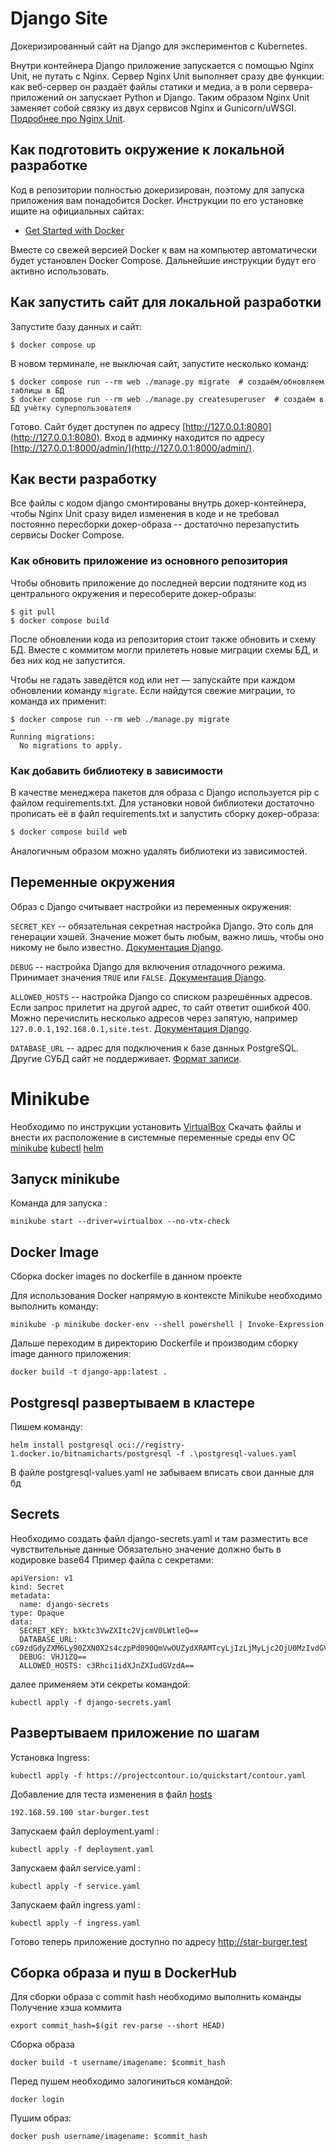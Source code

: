 # Django Site

Докеризированный сайт на Django для экспериментов с Kubernetes.

Внутри контейнера Django приложение запускается с помощью Nginx Unit, не путать с Nginx. Сервер Nginx Unit выполняет сразу две функции: как веб-сервер он раздаёт файлы статики и медиа, а в роли сервера-приложений он запускает Python и Django. Таким образом Nginx Unit заменяет собой связку из двух сервисов Nginx и Gunicorn/uWSGI. [Подробнее про Nginx Unit](https://unit.nginx.org/).

## Как подготовить окружение к локальной разработке

Код в репозитории полностью докеризирован, поэтому для запуска приложения вам понадобится Docker. Инструкции по его установке ищите на официальных сайтах:

- [Get Started with Docker](https://www.docker.com/get-started/)

Вместе со свежей версией Docker к вам на компьютер автоматически будет установлен Docker Compose. Дальнейшие инструкции будут его активно использовать.

## Как запустить сайт для локальной разработки

Запустите базу данных и сайт:

```shell
$ docker compose up
```

В новом терминале, не выключая сайт, запустите несколько команд:

```shell
$ docker compose run --rm web ./manage.py migrate  # создаём/обновляем таблицы в БД
$ docker compose run --rm web ./manage.py createsuperuser  # создаём в БД учётку суперпользователя
```

Готово. Сайт будет доступен по адресу [http://127.0.0.1:8080](http://127.0.0.1:8080). Вход в админку находится по адресу [http://127.0.0.1:8000/admin/](http://127.0.0.1:8000/admin/).

## Как вести разработку

Все файлы с кодом django смонтированы внутрь докер-контейнера, чтобы Nginx Unit сразу видел изменения в коде и не требовал постоянно пересборки докер-образа -- достаточно перезапустить сервисы Docker Compose.

### Как обновить приложение из основного репозитория

Чтобы обновить приложение до последней версии подтяните код из центрального окружения и пересоберите докер-образы:

``` shell
$ git pull
$ docker compose build
```

После обновлении кода из репозитория стоит также обновить и схему БД. Вместе с коммитом могли прилететь новые миграции схемы БД, и без них код не запустится.

Чтобы не гадать заведётся код или нет — запускайте при каждом обновлении команду `migrate`. Если найдутся свежие миграции, то команда их применит:

```shell
$ docker compose run --rm web ./manage.py migrate
…
Running migrations:
  No migrations to apply.
```

### Как добавить библиотеку в зависимости

В качестве менеджера пакетов для образа с Django используется pip с файлом requirements.txt. Для установки новой библиотеки достаточно прописать её в файл requirements.txt и запустить сборку докер-образа:

```sh
$ docker compose build web
```

Аналогичным образом можно удалять библиотеки из зависимостей.

<a name="env-variables"></a>
## Переменные окружения

Образ с Django считывает настройки из переменных окружения:

`SECRET_KEY` -- обязательная секретная настройка Django. Это соль для генерации хэшей. Значение может быть любым, важно лишь, чтобы оно никому не было известно. [Документация Django](https://docs.djangoproject.com/en/3.2/ref/settings/#secret-key).

`DEBUG` -- настройка Django для включения отладочного режима. Принимает значения `TRUE` или `FALSE`. [Документация Django](https://docs.djangoproject.com/en/3.2/ref/settings/#std:setting-DEBUG).

`ALLOWED_HOSTS` -- настройка Django со списком разрешённых адресов. Если запрос прилетит на другой адрес, то сайт ответит ошибкой 400. Можно перечислить несколько адресов через запятую, например `127.0.0.1,192.168.0.1,site.test`. [Документация Django](https://docs.djangoproject.com/en/3.2/ref/settings/#allowed-hosts).

`DATABASE_URL` -- адрес для подключения к базе данных PostgreSQL. Другие СУБД сайт не поддерживает. [Формат записи](https://github.com/jacobian/dj-database-url#url-schema).

# Minikube
Необходимо по инструкции установить [VirtualBox](https://www.virtualbox.org/wiki/Downloads)
Скачать файлы и внести их расположение в системные переменные среды env ОС
[minikube](https://kubernetes.io/ru/docs/tasks/tools/install-minikube/)
[kubectl](https://kubernetes.io/ru/docs/tasks/tools/install-kubectl/)
[helm](https://github.com/helm/helm/releases)

## Запуск minikube
Команда для запуска :
```
minikube start --driver=virtualbox --no-vtx-check
```
## Docker Image 
Сборка docker images по dockerfile в данном проекте

Для использования Docker напрямую в контексте Minikube необходимо выполнить команду:
```
minikube -p minikube docker-env --shell powershell | Invoke-Expression

```
Дальше переходим в директорию Dockerfile и производим сборку image данного приложения:
```
docker build -t django-app:latest .

```
## Postgresql развертываем в кластере
Пишем команду:

```
helm install postgresql oci://registry-1.docker.io/bitnamicharts/postgresql -f .\postgresql-values.yaml
```

В файле postgresql-values.yaml не забываем вписать свои данные для бд


## Secrets
Необходимо создать файл django-secrets.yaml и там разместить все чувствительные данные
Обязательно значение должно быть в кодировке base64
Пример файла с секретами:
```
apiVersion: v1
kind: Secret
metadata:
  name: django-secrets
type: Opaque
data:
  SECRET_KEY: bXktc3VwZXItc2VjcmV0LWtleQ==
  DATABASE_URL: cG9zdGdyZXM6Ly90ZXN0X2s4czpPd090QmVwOUZydXRAMTcyLjIzLjMyLjc2OjU0MzIvdGVzdF9rOHM=
  DEBUG: VHJ1ZQ==
  ALLOWED_HOSTS: c3Rhci1idXJnZXIudGVzdA==

```
далее применяем эти секреты командой:
```
kubectl apply -f django-secrets.yaml
```

## Развертываем приложение по шагам
Установка Ingress:
```
kubectl apply -f https://projectcontour.io/quickstart/contour.yaml
```
Добавление для теста изменения в файл [hosts](https://help.reg.ru/support/dns-servery-i-nastroyka-zony/rabota-s-dns-serverami/fayl-hosts-gde-nakhoditsya-i-kak-yego-izmenit)
```
192.168.59.100 star-burger.test
```

Запускаем файл deployment.yaml :
```
kubectl apply -f deployment.yaml
```

Запускаем файл service.yaml :
```
kubectl apply -f service.yaml
```

Запускаем файл ingress.yaml : 

```
kubectl apply -f ingress.yaml
```
Готово теперь приложение доступно по адресу http://star-burger.test

## Сборка образа и пуш в DockerHub

Для сборки образа с commit hash необходимо выполнить команды
Получение хэша коммита
```
export commit_hash=$(git rev-parse --short HEAD)

```
Сборка образа
```
docker build -t username/imagename: $commit_hash
```

Перед пушем необходимо залогиниться командой:
```
docker login
```

Пушим образ:
```
docker push username/imagename: $commit_hash
```